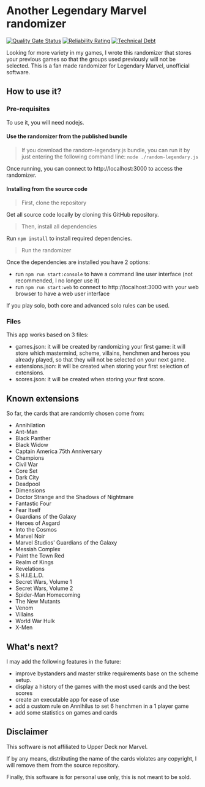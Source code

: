 # Another Legendary Marvel randomizer
[![Quality Gate Status](https://sonarcloud.io/api/project_badges/measure?project=Alban34_random-legendary&metric=alert_status)](https://sonarcloud.io/summary/new_code?id=Alban34_random-legendary)
[![Reliability Rating](https://sonarcloud.io/api/project_badges/measure?project=Alban34_random-legendary&metric=reliability_rating)](https://sonarcloud.io/summary/new_code?id=Alban34_random-legendary)
[![Technical Debt](https://sonarcloud.io/api/project_badges/measure?project=Alban34_random-legendary&metric=sqale_index)](https://sonarcloud.io/summary/new_code?id=Alban34_random-legendary)

Looking for more variety in my games, I wrote this randomizer that stores your previous games so that the groups used previously will not be selected.
This is a fan made randomizer for Legendary Marvel, unofficial software.

## How to use it?

### Pre-requisites
To use it, you will need nodejs.

#### Use the randomizer from the published bundle
>If you download the random-legendary.js bundle, you can run it by just entering the following command line: `node ./random-legendary.js`

Once running, you can connect to http://localhost:3000 to access the randomizer.

#### Installing from the source code

> First, clone the repository

Get all source code locally by cloning this GitHub repository.

> Then, install all dependencies

Run `npm install` to install required dependencies.

> Run the randomizer

Once the dependencies are installed you have 2 options:
- run `npm run start:console` to have a command line user interface (not recommended, I no longer use it)
- run `npm run start:web` to connect to http://localhost:3000 with your web browser to have a web user interface

If you play solo, both core and advanced solo rules can be used.

### Files
This app works based on 3 files:
- games.json: it will be created by randomizing your first game: it will store which mastermind, scheme, villains, henchmen and heroes you already played, so that they will not be selected on your next game.
- extensions.json: it will be created when storing your first selection of extensions.
- scores.json: it will be created when storing your first score.

## Known extensions
So far, the cards that are randomly chosen come from:
- Annihilation
- Ant-Man
- Black Panther
- Black Widow
- Captain America 75th Anniversary
- Champions
- Civil War
- Core Set
- Dark City
- Deadpool
- Dimensions
- Doctor Strange and the Shadows of Nightmare
- Fantastic Four
- Fear Itself
- Guardians of the Galaxy
- Heroes of Asgard
- Into the Cosmos
- Marvel Noir
- Marvel Studios' Guardians of the Galaxy
- Messiah Complex
- Paint the Town Red
- Realm of Kings
- Revelations
- S.H.I.E.L.D.
- Secret Wars, Volume 1
- Secret Wars, Volume 2
- Spider-Man Homecoming
- The New Mutants
- Venom
- Villains
- World War Hulk
- X-Men

## What's next?
I may add the following features in the future:
- improve bystanders and master strike requirements base on the scheme setup.
- display a history of the games with the most used cards and the best scores
- create an executable app for ease of use
- add a custom rule on Annihilus to set 6 henchmen in a 1 player game
- add some statistics on games and cards

## Disclaimer
This software is not affiliated to Upper Deck nor Marvel. 

If by any means, distributing the name of the cards violates any copyright, I will remove them from the source repository.

Finally, this software is for personal use only, this is not meant to be sold. 
